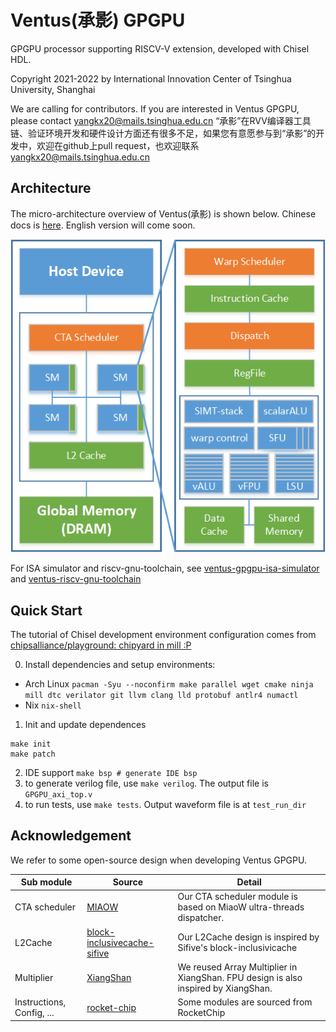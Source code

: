 # Ventus(承影) GPGPU
GPGPU processor supporting RISCV-V extension, developed with Chisel HDL.

Copyright 2021-2022 by International Innovation Center of Tsinghua University, Shanghai

We are calling for contributors. If you are interested in Ventus GPGPU, please contact yangkx20@mails.tsinghua.edu.cn
“承影”在RVV编译器工具链、验证环境开发和硬件设计方面还有很多不足，如果您有意愿参与到“承影”的开发中，欢迎在github上pull request，也欢迎联系 yangkx20@mails.tsinghua.edu.cn
## Architecture

The micro-architecture overview of Ventus(承影) is shown below.
Chinese docs is [here](https://github.com/THU-DSP-LAB/ventus-gpgpu/blob/master/docs/Ventus-GPGPU-doc.md). English version will come soon.

![](./docs/images/ventus_arch.png)

For ISA simulator and riscv-gnu-toolchain, see [ventus-gpgpu-isa-simulator](https://github.com/THU-DSP-LAB/ventus-gpgpu-isa-simulator) and [ventus-riscv-gnu-toolchain](https://github.com/THU-DSP-LAB/riscv-gnu-toolchain)

## Quick Start

The tutorial of Chisel development environment configuration comes from [chipsalliance/playground: chipyard in mill :P](https://github.com/chipsalliance/playground)

0. Install dependencies and setup environments: 
- Arch Linux `pacman -Syu --noconfirm make parallel wget cmake ninja mill dtc verilator git llvm clang lld protobuf antlr4 numactl`
- Nix `nix-shell`
1. Init and update dependences

```shell
make init
make patch
```

2. IDE support  `make bsp # generate IDE bsp`
3. to generate verilog file, use `make verilog`. The output file is `GPGPU_axi_top.v`
4. to run tests, use `make tests`. Output waveform file is at `test_run_dir` 

## Acknowledgement

We refer to some open-source design when developing Ventus GPGPU.

| Sub module                | Source                                                                                                                                              | Detail                                                                         |
|---------------------------|-----------------------------------------------------------------------------------------------------------------------------------------------------|--------------------------------------------------------------------------------|
| CTA scheduler             | [MIAOW](https://github.com/VerticalResearchGroup/miaow)                                                                                             | Our CTA scheduler module is based on MiaoW ultra-threads dispatcher.           |
| L2Cache                   | [block-inclusivecache-sifive](https://github.com/sifive/block-inclusivecache-sifive) | Our L2Cache design is inspired by Sifive's block-inclusivicache     |
| Multiplier                | [XiangShan](https://github.com/OpenXiangShan/XiangShan)                                                                                             | We reused Array Multiplier in XiangShan. FPU design is also inspired by XiangShan. |
| Instructions, Config, ... |  [rocket-chip](https://github.com/chipsalliance/rocket-chip)                                                                                                                                         | Some modules are sourced from RocketChip                                       |



